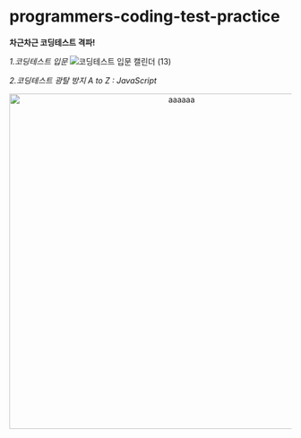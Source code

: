 # programmers-coding-test-practice

**차근차근 코딩테스트 격파!**

_1.코딩테스트 입문_
![코딩테스트 입문 캘린더 (13)](https://user-images.githubusercontent.com/91243651/218669364-8962dd45-313b-4bf4-827c-43c50af0cd0b.png)


_2.코딩테스트 광탈 방지 A to Z : JavaScript_

<p align="center"><img width="599" alt="aaaaaa" src="https://user-images.githubusercontent.com/91243651/218670981-366894f4-4d51-4da8-b794-8fc1e8e342e9.png"></p>


